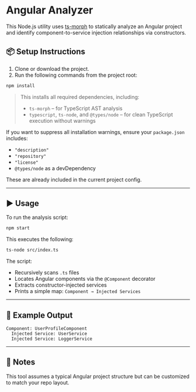 # Angular Analyzer

This Node.js utility uses [ts-morph](https://github.com/dsherret/ts-morph) to statically analyze an Angular project and identify component-to-service injection relationships via constructors.

## 📦 Setup Instructions

1. Clone or download the project.
2. Run the following commands from the project root:

```bash
npm install
```

> This installs all required dependencies, including:
> - `ts-morph` – for TypeScript AST analysis
> - `typescript`, `ts-node`, and `@types/node` – for clean TypeScript execution without warnings

If you want to suppress all installation warnings, ensure your `package.json` includes:
- `"description"`
- `"repository"`
- `"license"`
- `@types/node` as a devDependency

These are already included in the current project config.

---

## ▶️ Usage

To run the analysis script:

```bash
npm start
```

This executes the following:

```bash
ts-node src/index.ts
```

The script:
- Recursively scans `.ts` files
- Locates Angular components via the `@Component` decorator
- Extracts constructor-injected services
- Prints a simple map: `Component → Injected Services`

---

## 📝 Example Output

```
Component: UserProfileComponent
  Injected Service: UserService
  Injected Service: LoggerService
```

---

## 📁 Notes

This tool assumes a typical Angular project structure but can be customized to match your repo layout.
